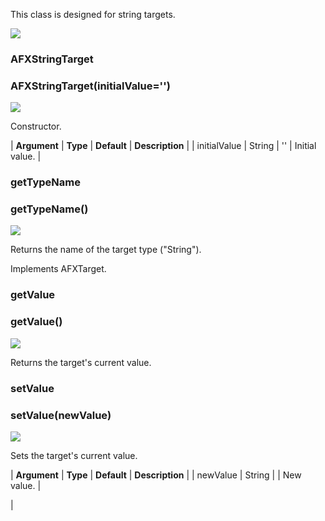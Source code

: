 This class is designed for string targets.

![](../SIMACAERefImages/gui-afxstringtarget.png)

### AFXStringTarget

###   

### AFXStringTarget(initialValue='')  
![](../IconsReference/butix_top_wline.png)

Constructor.

| **Argument** | **Type** | **Default** | **Description** |
| initialValue | String | '' | Initial value. |

### getTypeName

###   

### getTypeName()  
![](../IconsReference/butix_top_wline.png)

Returns the name of the target type ("String").

Implements AFXTarget.

### getValue

###   

### getValue()  
![](../IconsReference/butix_top_wline.png)

Returns the target's current value.

### setValue

###   

### setValue(newValue)  
![](../IconsReference/butix_top_wline.png)

Sets the target's current value.

| **Argument** | **Type** | **Default** | **Description** |
| newValue | String |   | New value. |



 |